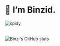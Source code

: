  <h1>👋 I’m Binzid.</h1>
 
![spidy](https://media.giphy.com/media/ct6rflNuA53eysRm2L/giphy.gif)
<br>
<br>
<br>
![Binzi's GitHub stats](https://github-readme-stats.vercel.app/api?username=binz-mhd&show_icons=true&theme=radical)


